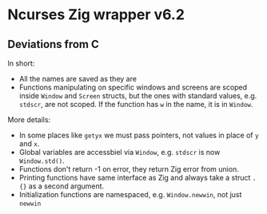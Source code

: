 # Ncurses Zig wrapper v6.2



## Deviations from C

In short:
- All the names are saved as they are
- Functions manipulating on specific windows and screens are scoped inside
  `Window` and `Screen` structs, but the ones with standard values, e.g.
  `stdscr`, are not scoped. If the function has `w` in the name, it is in
  `Window`.

More details:
- In some places like `getyx` we must pass pointers, not values in place of `y` and `x`.
- Global variables are accessbiel via `Window`, e.g. `stdscr` is now `Window.std()`.
- Functions don't return -1 on error, they return Zig error from union.
- Printing functions have same interface as Zig and always take a struct `.{}` as
  a second argument.
- Initialization functions are namespaced, e.g. `Window.newwin`, not just `newwin`

